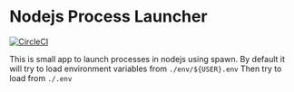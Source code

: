 # Nodejs Process Launcher
[![CircleCI](https://circleci.com/gh/01alchemist/launcher.svg?style=svg)](https://circleci.com/gh/01alchemist/launcher) 

This is small app to launch processes in nodejs using spawn.
By default it will try to load environment variables from `./env/${USER}.env`
Then try to load from `./.env`
